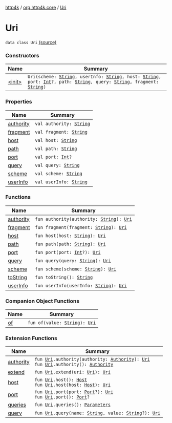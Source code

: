 [http4k](../../index.md) / [org.http4k.core](../index.md) / [Uri](./index.md)

# Uri

`data class Uri` [(source)](https://github.com/http4k/http4k/blob/master/http4k-core/src/main/kotlin/org/http4k/core/Uri.kt#L8)

### Constructors

| Name | Summary |
|---|---|
| [&lt;init&gt;](-init-.md) | `Uri(scheme: `[`String`](https://kotlinlang.org/api/latest/jvm/stdlib/kotlin/-string/index.html)`, userInfo: `[`String`](https://kotlinlang.org/api/latest/jvm/stdlib/kotlin/-string/index.html)`, host: `[`String`](https://kotlinlang.org/api/latest/jvm/stdlib/kotlin/-string/index.html)`, port: `[`Int`](https://kotlinlang.org/api/latest/jvm/stdlib/kotlin/-int/index.html)`?, path: `[`String`](https://kotlinlang.org/api/latest/jvm/stdlib/kotlin/-string/index.html)`, query: `[`String`](https://kotlinlang.org/api/latest/jvm/stdlib/kotlin/-string/index.html)`, fragment: `[`String`](https://kotlinlang.org/api/latest/jvm/stdlib/kotlin/-string/index.html)`)` |

### Properties

| Name | Summary |
|---|---|
| [authority](authority.md) | `val authority: `[`String`](https://kotlinlang.org/api/latest/jvm/stdlib/kotlin/-string/index.html) |
| [fragment](fragment.md) | `val fragment: `[`String`](https://kotlinlang.org/api/latest/jvm/stdlib/kotlin/-string/index.html) |
| [host](host.md) | `val host: `[`String`](https://kotlinlang.org/api/latest/jvm/stdlib/kotlin/-string/index.html) |
| [path](path.md) | `val path: `[`String`](https://kotlinlang.org/api/latest/jvm/stdlib/kotlin/-string/index.html) |
| [port](port.md) | `val port: `[`Int`](https://kotlinlang.org/api/latest/jvm/stdlib/kotlin/-int/index.html)`?` |
| [query](query.md) | `val query: `[`String`](https://kotlinlang.org/api/latest/jvm/stdlib/kotlin/-string/index.html) |
| [scheme](scheme.md) | `val scheme: `[`String`](https://kotlinlang.org/api/latest/jvm/stdlib/kotlin/-string/index.html) |
| [userInfo](user-info.md) | `val userInfo: `[`String`](https://kotlinlang.org/api/latest/jvm/stdlib/kotlin/-string/index.html) |

### Functions

| Name | Summary |
|---|---|
| [authority](authority.md) | `fun authority(authority: `[`String`](https://kotlinlang.org/api/latest/jvm/stdlib/kotlin/-string/index.html)`): `[`Uri`](./index.md) |
| [fragment](fragment.md) | `fun fragment(fragment: `[`String`](https://kotlinlang.org/api/latest/jvm/stdlib/kotlin/-string/index.html)`): `[`Uri`](./index.md) |
| [host](host.md) | `fun host(host: `[`String`](https://kotlinlang.org/api/latest/jvm/stdlib/kotlin/-string/index.html)`): `[`Uri`](./index.md) |
| [path](path.md) | `fun path(path: `[`String`](https://kotlinlang.org/api/latest/jvm/stdlib/kotlin/-string/index.html)`): `[`Uri`](./index.md) |
| [port](port.md) | `fun port(port: `[`Int`](https://kotlinlang.org/api/latest/jvm/stdlib/kotlin/-int/index.html)`?): `[`Uri`](./index.md) |
| [query](query.md) | `fun query(query: `[`String`](https://kotlinlang.org/api/latest/jvm/stdlib/kotlin/-string/index.html)`): `[`Uri`](./index.md) |
| [scheme](scheme.md) | `fun scheme(scheme: `[`String`](https://kotlinlang.org/api/latest/jvm/stdlib/kotlin/-string/index.html)`): `[`Uri`](./index.md) |
| [toString](to-string.md) | `fun toString(): `[`String`](https://kotlinlang.org/api/latest/jvm/stdlib/kotlin/-string/index.html) |
| [userInfo](user-info.md) | `fun userInfo(userInfo: `[`String`](https://kotlinlang.org/api/latest/jvm/stdlib/kotlin/-string/index.html)`): `[`Uri`](./index.md) |

### Companion Object Functions

| Name | Summary |
|---|---|
| [of](of.md) | `fun of(value: `[`String`](https://kotlinlang.org/api/latest/jvm/stdlib/kotlin/-string/index.html)`): `[`Uri`](./index.md) |

### Extension Functions

| Name | Summary |
|---|---|
| [authority](../authority.md) | `fun `[`Uri`](./index.md)`.authority(authority: `[`Authority`](../../org.http4k.cloudnative.env/-authority/index.md)`): `[`Uri`](./index.md)<br>`fun `[`Uri`](./index.md)`.authority(): `[`Authority`](../../org.http4k.cloudnative.env/-authority/index.md) |
| [extend](../extend.md) | `fun `[`Uri`](./index.md)`.extend(uri: `[`Uri`](./index.md)`): `[`Uri`](./index.md) |
| [host](../host.md) | `fun `[`Uri`](./index.md)`.host(): `[`Host`](../../org.http4k.cloudnative.env/-host/index.md)<br>`fun `[`Uri`](./index.md)`.host(host: `[`Host`](../../org.http4k.cloudnative.env/-host/index.md)`): `[`Uri`](./index.md) |
| [port](../port.md) | `fun `[`Uri`](./index.md)`.port(port: `[`Port`](../../org.http4k.cloudnative.env/-port/index.md)`?): `[`Uri`](./index.md)<br>`fun `[`Uri`](./index.md)`.port(): `[`Port`](../../org.http4k.cloudnative.env/-port/index.md)`?` |
| [queries](../queries.md) | `fun `[`Uri`](./index.md)`.queries(): `[`Parameters`](../-parameters.md) |
| [query](../query.md) | `fun `[`Uri`](./index.md)`.query(name: `[`String`](https://kotlinlang.org/api/latest/jvm/stdlib/kotlin/-string/index.html)`, value: `[`String`](https://kotlinlang.org/api/latest/jvm/stdlib/kotlin/-string/index.html)`?): `[`Uri`](./index.md) |
